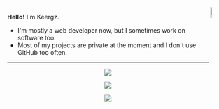 <img align="right" width="8%" src="https://i.ibb.co/8z76419/nikodance.gif">

**Hello!** I'm Keergz.
- I'm mostly a web developer now, but I sometimes work on software too.
- Most of my projects are private at the moment and I don't use GitHub too often.
---
</p>

<p align="center">
<img align="center" src="https://github-widgetbox.vercel.app/api/profile?username=Keergz&data=repositories,stars,commits&theme=dark">
</p>

<p align="center">
<img align="center" src="https://github-widgetbox.vercel.app/api/skills?languages=lua,python,node,html,json,windows&includeNames=true&theme=dark">
</p>

<p align="center">
    <img src="https://lanyard.cnrad.dev/api/308846446784937984?idleMessage=Sleeping%20in%20a%20box%20in%20the%20corner..">
</p>
